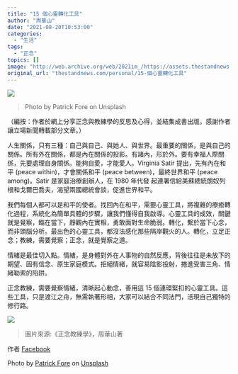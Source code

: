 ```yaml
---
title: "15 個心靈轉化工具"
author: "周華山"
date: "2021-08-20T10:53:00"
categories:
  - "生活"
tags:
  - "正念"
topics: []
image: "http://web.archive.org/web/2021im_/https://assets.thestandnews.com/media/photos/patrick-fore-74TufExdP3Y-unsplash_qcQJ8zL.jpg"
original_url: "thestandnews.com/personal/15-個心靈轉化工具"
---
```

![](http://web.archive.org/web/2021im_/https://assets.thestandnews.com/media/photos/patrick-fore-74TufExdP3Y-unsplash_qcQJ8zL.jpg)
> Photo by Patrick Fore on Unsplash

（編按：作者於網上分享正念與教練學的反思及心得，並結集成書出版。感謝作者讓立場新聞轉載部分文章。）

人生關係，只有三種：自己與自己、與她人、與世界。最重要的關係，是與自己的關係。所有外在關係，都是內在關係的投影。有諸內，形於外。要有幸福人際關係，先要處理自身關係。能夠自愛，才能愛人。Virginia Satir 提出，先有內在和平 (peace within)，才會關係和平 (peace between)，最終世界和平 (peace among)。Satir 是家庭治療創辦人，在 1980 年代發 起連署信給美蘇總統朗奴列根和戈爾巴喬夫，渴望兩國總統會談，促進世界和平。

我們每個人都可以是和平的使者。找回內在和平，需要心靈工具，將複雜的療癒轉化過程，系統化為簡單具體的步驟，讓我們懂得自我啟導。心靈工具的成效，關鍵就是覺察，臨在當下，靜觀內在實相，勇敢面對生命脆弱。轉化，繫於當下心念，而非頭腦分析。最出色的心靈工具，都沒法感化那些隔岸觀火的人。轉化，立足正念；教練，需要覺察；正念，就是覺察之道。 

情緒是最佳切入點。情緒，是身體對外在人事物的自然反應，背後往往是未放下的期望、固有信念、原生家庭模式。拒絕情緒，就容易陰影投射，捲進受害三角、情緒勒索的陷阱。

正念教練，需要覺察情緒，清晰起心動念，善用這 15 個連環緊扣的心靈工具。這些工具，只是渡江之舟，無需執著形相，大家可以結合不同法門，活現自己獨特的修行路。 

![](http://web.archive.org/web/2021im_/https://assets.thestandnews.com/media/photos/MCT.png)
> 圖片來源:《正念教練學》，周華山著

作者 [Facebook](http://web.archive.org/web/20211229132617/https://www.facebook.com/wahshan.chou)

Photo by [Patrick Fore](http://web.archive.org/web/20211229132617/https://unsplash.com/@patrickian4?utm_source=unsplash&utm_medium=referral&utm_content=creditCopyText) on [Unsplash](http://web.archive.org/web/20211229132617/https://unsplash.com/s/photos/road?utm_source=unsplash&utm_medium=referral&utm_content=creditCopyText)